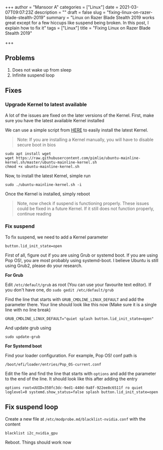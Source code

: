 +++
author = "Mansoor A"
categories = ["Linux"]
date = 2021-03-07T09:07:23Z
description = ""
draft = false
slug = "fixing-linux-on-razer-blade-stealth-2019"
summary = "Linux on Razer Blade Stealth 2019 works great except for a few hiccups like suspend being broken. In this post, I explain how to fix it"
tags = ["Linux"]
title = "Fixing Linux on Razer Blade Stealth 2019"

+++


## Problems

1. Does not wake up from sleep
2. Infinite suspend loop

## Fixes

### Upgrade Kernel to latest available

A lot of the issues are fixed on the later versions of the Kernel. First, make sure you have the latest available Kernel installed

We can use a simple script from [HERE](https://github.com/pimlie/ubuntu-mainline-kernel.sh) to easily install the latest Kernel.

> Note: If you are installing a Kernel manually, you will have to disable secure boot in bios

```
sudo apt install wget
wget https://raw.githubusercontent.com/pimlie/ubuntu-mainline-kernel.sh/master/ubuntu-mainline-kernel.sh
chmod +x ubuntu-mainline-kernel.sh
```

Now, to install the latest Kernel, simple run

```
sudo ./ubuntu-mainline-kernel.sh -i
```

Once the Kernel is installed, simply reboot

> Note, now check if suspend is functioning properly. These issues could be fixed in a future Kernel. If it still does not function properly, continue reading

### Fix suspend

To fix suspend, we need to add a Kernel parameter

```
button.lid_init_state=open
```

First of all, figure out if you are using Grub or systemd boot. If you are using Pop OS!, you are most probably using systemd-boot. I believe Ubuntu is still using Grub2, please do your research.

**For Grub**

Edit `/etc/default/grub` as root (You can use your favourite text editor). If you don't have one, do `sudo gedit /etc/default/grub`

Find the line that starts with `GRUB_CMDLINE_LINUX_DEFAULT` and add the parameter there. Your line should look like this now (Make sure it is a single line with no line break)

```
GRUB_CMDLINE_LINUX_DEFAULT="quiet splash button.lid_init_state=open"
```

And update grub using

```
sudo update-grub
```



**For Systemd boot**

Find your loader configuration. For example, Pop OS! conf path is

```
/boot/efi/loader/entries/Pop_OS-current.conf
```

Edit the file and find the line that starts with `options` and add the parameter to the end of the line. It should look like this after adding the entry

```
options root=UUID=350fc3dc-9ed1-440d-9a8f-922ee8c6511f ro quiet loglevel=0 systemd.show_status=false splash button.lid_init_state=open
```

## Fix suspend loop

Create a new file at `/etc/modprobe.md/blacklist-nvidia.conf` with the content

```
blacklist i2c_nvidia_gpu
```



Reboot. Things should work now

